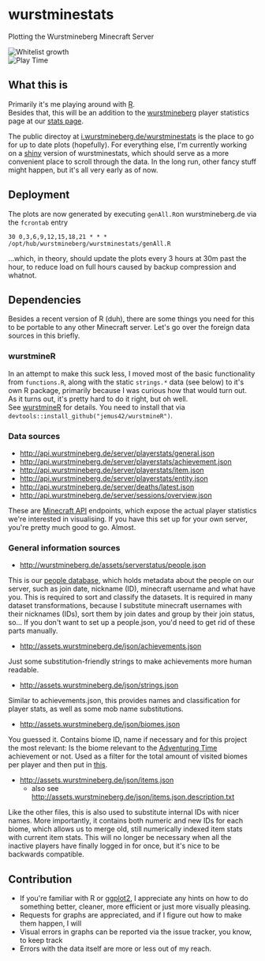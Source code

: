 wurstminestats
==============

Plotting the Wurstmineberg Minecraft Server

![Whitelist growth](http://i.wurstmineberg.de/wurstminestats/WhitelistGrowth.png)  
![Play Time](http://i.wurstmineberg.de/wurstminestats/sessions/playTime.png) 

## What this is
Primarily it's me playing around with [R](http://www.r-project.org).  
Besides that, this will be an addition to the [wurstmineberg](http://wurstminebger.de) player statistics page at our [stats page](http://wurstminebger.de/stats). 

The public directoy at [i.wurstmineberg.de/wurstminestats](http://i.wurstmineberg.de/wurstminestats/) is the place to go for up to date plots (hopefully). 
For everything else, I'm currently working on a [shiny](http://shiny.rstudio.com/) version of wurstminestats, which should serve as a more convenient place to scroll through the data. In the long run, other fancy stuff might happen, but it's all very early as of now.

## Deployment
The plots are now generated by executing `genAll.R`on wurstmineberg.de via the `fcrontab` entry

    30 0,3,6,9,12,15,18,21 * * * /opt/hub/wurstmineberg/wurstminestats/genAll.R

…which, in theory, should update the plots every 3 hours at 30m past the hour, to reduce load on full hours caused by backup compression and whatnot.  

## Dependencies
Besides a recent version of R (duh), there are some things you need for this to be portable to any other Minecraft server. Let's go over the foreign data sources in this briefly.  

### wurstmineR  
In an attempt to make this suck less, I moved most of the basic functionality from `functions.R`, along with the static `strings.*` data (see below) to it's own R package, primarily because I was curious how that would turn out.
As it turns out, it's pretty hard to do it right, but oh well.  
See [wurstmineR](https://github.com/jemus42/wurstmineR) for details. You need to install that via `devtools::install_github("jemus42/wurstmineR")`.
### Data sources
* http://api.wurstmineberg.de/server/playerstats/general.json
* http://api.wurstmineberg.de/server/playerstats/achievement.json
* http://api.wurstmineberg.de/server/playerstats/item.json
* http://api.wurstmineberg.de/server/playerstats/entity.json  
* http://api.wurstmineberg.de/server/deaths/latest.json  
* http://api.wurstmineberg.de/server/sessions/overview.json  

These are [Minecraft API](http://api.wurstmineberg.de) endpoints, which expose the actual player statistics we're interested in visualising. If you have this set up for your own server, you're pretty much good to go. Almost.

### General information sources
* http://wurstmineberg.de/assets/serverstatus/people.json  

This is our [people database](http://wiki.wurstmineberg.de/People_file), which holds metadata about the people on our server, such as join date, nickname (ID), minecraft username and what have you. This is required to sort and classify the datasets. It is required in many dataset transformations, because I substitute minecraft usernames with their nicknames (IDs), sort them by join dates and group by their join status, so… If you don't want to set up a people.json, you'd need to get rid of these parts manually.

* http://assets.wurstmineberg.de/json/achievements.json

Just some substitution-friendly strings to make achievements more human readable.  

* http://assets.wurstmineberg.de/json/strings.json

Similar to achievements.json, this provides names and classification for player stats, as well as some mob name substitutions.

* http://assets.wurstmineberg.de/json/biomes.json

You guessed it. Contains biome ID, name if necessary and for this project the most relevant: Is the biome relevant to the [Adventuring Time](http://minecraft.gamepedia.com/Adventuring_Time#List_of_achievements) achievement or not. Used as a filter for the total amount of visited biomes per player and then put in [this](http://i.wurstmineberg.de/wurstminestats/achievements/exploreAllBiomesProgress.png).

* http://assets.wurstmineberg.de/json/items.json
  * also see http://assets.wurstmineberg.de/json/items.json.description.txt  

Like the other files, this is also used to substitute internal IDs with nicer names. More importantly, it contains both numeric and new IDs for each biome, which allows us to merge old, still numerically indexed item stats with current item stats. This will no longer be necessary when all the inactive players have finally logged in for once, but it's nice to be backwards compatible.

## Contribution
* If you're familiar with R or [ggplot2](http://docs.ggplot2.org/), I appreciate any hints on how to do something better, cleaner, more efficient or just more visually pleasing. 
* Requests for graphs are appreciated, and if I figure out how to make them happen, I will
* Visual errors in graphs can be reported via the issue tracker, you know, to keep track
* Errors with the data itself are more or less out of my reach.

